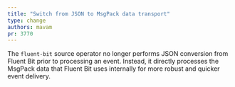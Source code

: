 ```yaml
---
title: "Switch from JSON to MsgPack data transport"
type: change
authors: mavam
pr: 3770
---
```


The `fluent-bit` source operator no longer performs JSON conversion from
Fluent Bit prior to processing an event. Instead, it directly processes the
MsgPack data that Fluent Bit uses internally for more robust and quicker event
delivery.
